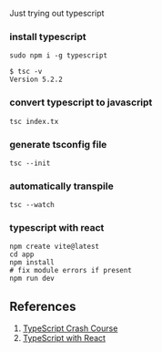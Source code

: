 Just trying out typescript

### install typescript

```
sudo npm i -g typescript
```

```
$ tsc -v
Version 5.2.2
```

### convert typescript to javascript

```
tsc index.tx
```

### generate tsconfig file

```
tsc --init
```

### automatically transpile

```
tsc --watch
```

### typescript with react

```
npm create vite@latest
cd app
npm install
# fix module errors if present
npm run dev
```

## References

1. [TypeScript Crash Course](https://www.youtube.com/watch?v=BCg4U1FzODs)
2. [TypeScript with React](https://www.youtube.com/watch?v=kq6IhAZVNh8)
